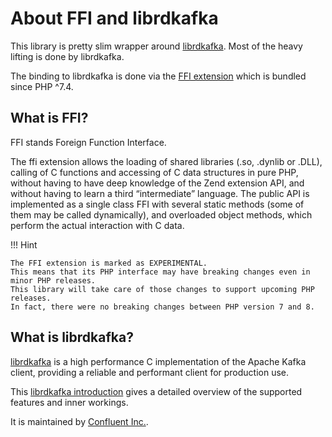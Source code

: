 # About FFI and librdkafka

This library is pretty slim wrapper around [librdkafka](https://github.com/confluentinc/librdkafka). Most of the heavy lifting is done by librdkafka.

The binding to librdkafka is done via the [FFI extension](https://www.php.net/manual/en/book.ffi.php) which is bundled since PHP ^7.4.

## What is FFI?

FFI stands Foreign Function Interface.

The ffi extension allows the loading of shared libraries (.so, .dynlib or .DLL), calling of C functions and accessing of C data structures in pure PHP, without having to have deep knowledge of the Zend extension API, and without having to learn a third “intermediate” language. The public API is implemented as a single class FFI with several static methods (some of them may be called dynamically), and overloaded object methods, which perform the actual interaction with C data.

!!! Hint

    The FFI extension is marked as EXPERIMENTAL. 
    This means that its PHP interface may have breaking changes even in minor PHP releases.
    This library will take care of those changes to support upcoming PHP releases. 
    In fact, there were no breaking changes between PHP version 7 and 8.

## What is librdkafka?

[librdkafka](https://github.com/confluentinc/librdkafka) is a high performance C implementation of the Apache Kafka client, providing a reliable and performant client for production use.

This [librdkafka introduction](https://docs.confluent.io/platform/current/clients/librdkafka/html/md_INTRODUCTION.html) gives a detailed overview of the supported features and inner workings.

It is maintained by [Confluent Inc.](https://github.com/confluentinc).
